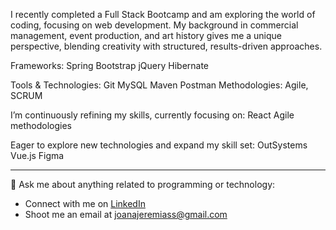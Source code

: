 
I recently completed a Full Stack Bootcamp and am exploring the world of coding, focusing on web development. My background in commercial management, event production, and art history gives me a unique perspective, blending creativity with structured, results-driven approaches.



Frameworks:
Spring
Bootstrap
jQuery
Hibernate

Tools & Technologies:
Git
MySQL
Maven
Postman
Methodologies: Agile, SCRUM

I’m continuously refining my skills, currently focusing on:
React
Agile methodologies

Eager to explore new technologies and expand my skill set:
OutSystems
Vue.js
Figma

---

💬 Ask me about anything related to programming or technology:

- Connect with me on [LinkedIn](https://www.linkedin.com/in/joanajeremias/)
- Shoot me an email at [joanajeremiass@gmail.com](mailto:joanajeremiass@gmail.com)



